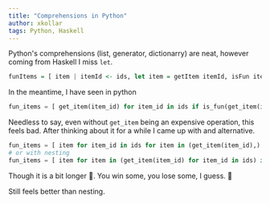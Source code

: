 ```yaml
---
title: "Comprehensions in Python"
author: xkollar
tags: Python, Haskell
---
```


Python's comprehensions (list, generator, dictionarry) are neat,
however coming from Haskell I miss `let`.

```haskell
funItems = [ item | itemId <- ids, let item = getItem itemId, isFun item ]
```

In the meantime, I have seen in python

```python
fun_items = [ get_item(item_id) for item_id in ids if is_fun(get_item(item_id)) ]
```

Needless to say, even without `get_item` being an expensive operation,
this feels bad. After thinking about it for a while I came up with and
alternative.

```python
fun_items = [ item for item_id in ids for item in (get_item(item_id),) if is_fun(item) ]
# or with nesting
fun_items = [ item for item in (get_item(item_id) for item_id in ids) if is_fun(item) ]
```

Though it is a bit longer 🤔. You win some, you lose some, I guess. 🤷

Still feels better than nesting.
